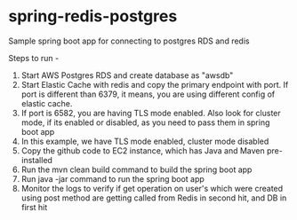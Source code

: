 # spring-redis-postgres
Sample spring boot app for connecting to postgres RDS and redis

Steps to run -
1) Start AWS Postgres RDS and create database as "awsdb"
2) Start Elastic Cache with redis and copy the primary endpoint with port. If port is different than 6379, it means, you are using different config of elastic cache.
3) If port is 6582, you are having TLS mode enabled. Also look for cluster mode, if its enabled or disabled, as you need to pass them in spring boot app
4) In this example, we have TLS mode enabled, cluster mode disabled
5) Copy the github code to EC2 instance, which has Java and Maven pre-installed
6) Run the mvn clean build command to build the spring boot app
7) Run java -jar command to run the spring boot app
8) Monitor the logs to verify if get operation on user's which were created using post method are getting called from Redis in second hit, and DB in first hit


